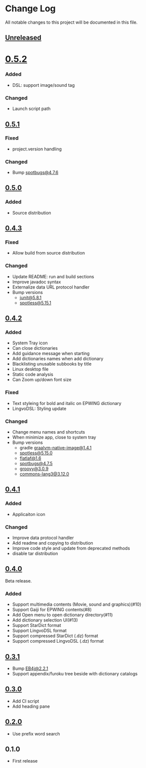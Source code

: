 # Change Log
All notable changes to this project will be documented in this file.

## [Unreleased]

# [0.5.2]
### Added
-  DSL: support image/sound tag

### Changed
- Launch script path

## [0.5.1]
### Fixed
- project.version handling

### Changed
- Bump spotbugs@4.7.6
 
## [0.5.0]
### Added
- Source distribution

## [0.4.3]
### Fixed
- Allow build from source distribution

### Changed
- Update README: run and build sections
- Improve javadoc syntax
- Externalize data URL protocol handler
- Bump versions
  - junit@5.8.1
  - spotless@5.15.1

## [0.4.2]
### Added
* System Tray icon
* Can close dictionaries
* Add guidance message when starting
* Add dictionaries names when add dictionary 
* Blacklisting unusable subbooks by title
* Linux desktop file
* Static code analysis
* Can Zoom up/down font size

### Fixed
* Text styleing for bold and italic on EPWING dictionary
* LingvoDSL: Styling update

### Changed
* Change menu names and shortcuts
* When minimize app, close to system tray
* Bump versions
  * gradle graalvm-native-image@1.4.1
  * spotless@5.15.0
  * flatlaf@1.6
  * spotbugs@4.7.5
  * groovy@3.0.9
  * commons-lang3@3.12.0

## [0.4.1]
### Added
* Applicaiton icon

### Changed
* Improve data protocol handler
* Add readme and copying to distribution
* Improve code style and update from deprecated methods
* disable tar distribution

## [0.4.0]

Beta release.

### Added
* Support multimedia contents (Movie, sound and graphics)(#10)
* Support Gaiji for EPWING contents(#8)
* Add Open menu to open dictionary directory(#11)
* Add dictionary selection UI(#13)
* Support StarDict format
* Support LingvoDSL format
* Support compressed StarDict (.dz) format
* Support compressed LingvoDSL (.dz) format

## [0.3.1]
* Bump EB4j@2.2.1
* Support appendix/furoku tree beside with dictionary catalogs

## [0.3.0]
* Add CI script
* Add heading pane

## [0.2.0]
* Use prefix word search

## 0.1.0
* First release

[Unreleased]: https://github.com/eb4j/ebviewer/compare/v0.5.2...HEAD
[0.5.2]: https://github.com/eb4j/ebviewer/compare/v0.5.1...v0.5.2
[0.5.1]: https://github.com/eb4j/ebviewer/compare/v0.5.0...v0.5.1
[0.5.0]: https://github.com/eb4j/ebviewer/compare/v0.4.3...v0.5.0
[0.4.3]: https://github.com/eb4j/ebviewer/compare/v0.4.2...v0.4.3
[0.4.2]: https://github.com/eb4j/ebviewer/compare/v0.4.1...v0.4.2
[0.4.1]: https://github.com/eb4j/ebviewer/compare/v0.4.0...v0.4.1
[0.4.0]: https://github.com/eb4j/ebviewer/compare/v0.3.1...v0.4.0
[0.3.1]: https://github.com/eb4j/ebviewer/compare/v0.3.0...v0.3.1
[0.3.0]: https://github.com/eb4j/ebviewer/compare/v0.2.0...v0.3.0
[0.2.0]: https://github.com/eb4j/ebviewer/compare/v0.1.0...v0.2.0
